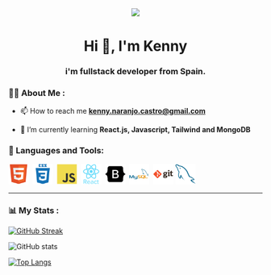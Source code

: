 <div id="header" align="center">
    <img src="https://media.giphy.com/media/MT5UUV1d4CXE2A37Dg/giphy.gif" width="200" />
    <h1 align="center">Hi 👋, I'm Kenny</h1>
    <h3 align="center">i'm fullstack developer from Spain.
        
</div>



### 👨‍💻 About Me :
- 📫 How to reach me **kenny.naranjo.castro@gmail.com**

- 🌱 I’m currently learning **React.js, Javascript, Tailwind and MongoDB**


<div align="left">
    <h3>🔨 Languages and Tools:</h3>
    <div>
        <img src="https://github.com/devicons/devicon/blob/master/icons/html5/html5-original.svg" title="HTML5" alt="HTML" width="40" height="40"/>&nbsp;
        <img src="https://github.com/devicons/devicon/blob/master/icons/css3/css3-plain-wordmark.svg"  title="CSS3" alt="CSS" width="40" height="40"/>&nbsp;
        <img src="https://github.com/devicons/devicon/blob/master/icons/javascript/javascript-original.svg" title="JavaScript" alt="JavaScript" width="40" height="40"/>&nbsp;
        <img src="https://github.com/devicons/devicon/blob/master/icons/react/react-original-wordmark.svg" title="React" alt="React" width="40" height="40"/>&nbsp;
        <img src="https://github.com/devicons/devicon/blob/master/icons/bootstrap/bootstrap-plain.svg" title="Bootstrap" alt="Bootstrap" width="40" height="40"/>&nbsp;
        <img src="https://github.com/devicons/devicon/blob/master/icons/mysql/mysql-original-wordmark.svg" title="MySQL"  alt="MySQL" width="40" height="40"/>&nbsp;
        <img src="https://github.com/devicons/devicon/blob/master/icons/git/git-original-wordmark.svg" title="Git" **alt="Git" width="40" height="40"/>
        <img src="https://github.com/devicons/devicon/blob/master/icons/mysql/mysql-plain.svg" title="Git" **alt="Git" width="40" height="40"/>
      </div>
</div>

---

### 📊 My Stats :

[![GitHub Streak](http://github-readme-streak-stats.herokuapp.com?user=KennyNaranjo&theme=onedark)](https://git.io/streak-stats)

![GitHub stats](https://github-readme-stats.vercel.app/api?username=KennyNaranjo&show_icons=true&theme=radical)

[![Top Langs](https://github-readme-stats.vercel.app/api/top-langs/?username=KennyNaranjo&theme=tokyonight)](https://github.com/anuraghazra/github-readme-stats)
